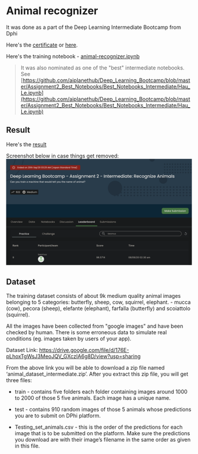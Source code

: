 # Animal recognizer

It was done as a part of the Deep Learning Intermediate Bootcamp from Dphi

Here's the [certificate](https://aiplanet.com/bootcamp/certificate/download/caf2348c-e0b6-474b-8b52-c4e401d655b0/)
or [here](https://aiplanet.com/bootcamp/certificate/verify/caf2348c-e0b6-474b-8b52-c4e401d655b0).

Here's the training notebook - [animal-recognizer.ipynb](animal-recognizer.ipynb)

> It was also nominated as one of the "best" intermediate notebooks. See [https://github.com/aiplanethub/Deep_Learning_Bootcamp/blob/master/Assignment2_Best_Notebooks/Best_Notebooks_Intermediate/Hau_Le.ipynb](https://github.com/aiplanethub/Deep_Learning_Bootcamp/blob/master/Assignment2_Best_Notebooks/Best_Notebooks_Intermediate/Hau_Le.ipynb)

## Result

Here's the [result](https://aiplanet.com/challenges/30/deep-learning-bootcamp-assignment-2-intermediate-recognize-animals-30/leaderboard/practice)

Screenshot below in case things get removed:
![result](result.png)

## Dataset

The training dataset consists of about 9k medium quality animal images belonging to 5 categories: butterfly, sheep, cow, squirrel, elephant. - mucca (cow), pecora (sheep), elefante (elephant), farfalla (butterfly) and scoiattolo (squirrel). 

All the images have been collected from "google images" and have been checked by human. There is some erroneous data to simulate real conditions (eg. images taken by users of your app).

Dataset Link: https://drive.google.com/file/d/176E-pLhoxTgWsJ3MeoJQV_GXczIA6g8D/view?usp=sharing

From the above link you will be able to download a zip file named ‘animal_dataset_intermediate.zip’. After you extract this zip file, you will get three files:

- train - contains five folders each folder containing images around 1000 to 2000 of those 5 five animals.  Each image has a unique name.

- test - contains 910 random images of those 5 animals whose predictions you are to submit on DPhi platform.

- Testing_set_animals.csv - this is the order of the predictions for each image that is to be submitted on the platform. Make sure the predictions you download are with their image’s filename in the same order as given in this file.